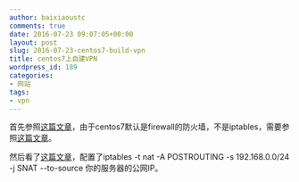 ```yaml
---
author: baixiaoustc
comments: true
date: 2016-07-23 09:07:05+00:00
layout: post
slug: 2016-07-23-centos7-build-vpn
title: centos7上自建VPN
wordpress_id: 189
categories:
- 网站
tags:
- vpn
---
```


首先参照[这篇文章](http://blog.csdn.net/johnnycode/article/details/45543157)，由于centos7默认是firewall的防火墙，不是iptables，需要参照[这篇文章](http://blog.csdn.net/slovyz/article/details/50789015)。

然后看了[这篇文章](http://www.123haitao.com/t/67945)，配置了iptables -t nat -A POSTROUTING -s 192.168.0.0/24 -j SNAT --to-source 你的服务器的公网IP。
